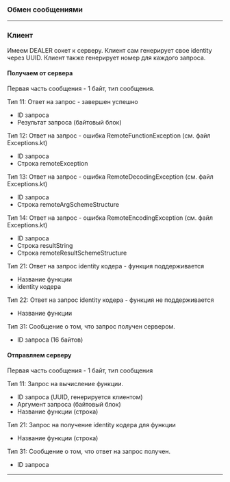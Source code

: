 ### Обмен сообщениями

----

### Клиент

Имеем DEALER сокет к серверу.
Клиент сам генерирует свое identity через UUID.
Клиент также генерирует номер для каждого запроса.

#### Получаем от сервера

Первая часть сообщения - 1 байт, тип сообщения.

Тип 11: Ответ на запрос - завершен успешно

 - ID запроса
 - Результат запроса (байтовый блок)
 
Тип 12: Ответ на запрос - ошибка RemoteFunctionException (см. файл Exceptions.kt)

- ID запроса
- Строка remoteException

Тип 13: Ответ на запрос - ошибка RemoteDecodingException (см. файл Exceptions.kt)

- ID запроса
- Строка remoteArgSchemeStructure

Тип 14: Ответ на запрос - ошибка RemoteEncodingException (см. файл Exceptions.kt)

- ID запроса
- Строка resultString
- Строка remoteResultSchemeStructure
 
Тип 21: Ответ на запрос identity кодера - функция поддерживается

 - Название функции
 - identity кодера
 
Тип 22: Ответ на запрос identity кодера - функция не поддерживается

 - Название функции
 
Тип 31: Сообщение о том, что запрос получен сервером.

 - ID запроса (16 байтов)

#### Отправляем серверу

Первая часть сообщения - 1 байт, тип сообщения

Тип 11: Запрос на вычисление функции.

 - ID запроса (UUID, генерируется клиентом)
 - Аргумент запроса (байтовый блок)
 - Название функции (строка)

Тип 21: Запрос на получение identity кодера для функции

 - Название функции (строка)
 
Тип 31: Сообщение о том, что ответ на запрос получен.
 
 - ID запроса

----